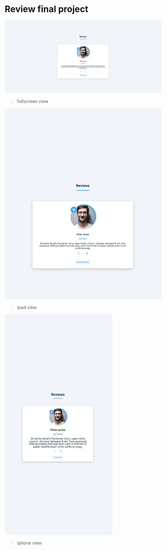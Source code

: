# Review final project

<img src='./public/img/fullscreen.png'>

> fullscreen view

<img src='./public/img/ipadView.png'>

> ipad view

<img src='./public/img/iphoneView.png'>

> iphone view

